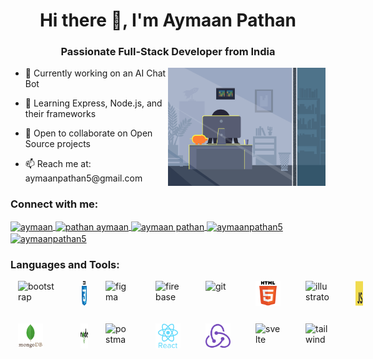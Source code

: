 <h1 align="center">Hi there 👋, I'm Aymaan Pathan</h1>
<h3 align="center">Passionate Full-Stack Developer from India</h3>

<img width="50%" height="50%" src="./animated.gif" alt="" align="right" />

<ul>
  <li>
    <p>🔭 Currently working on an AI Chat Bot</p>
  </li>
  <li>
    <p>🌱 Learning Express, Node.js, and their frameworks</p>
  </li>
  <li>
    <p>👯 Open to collaborate on Open Source projects</p>
  </li>
  <li>
    <p>📫 Reach me at: aymaanpathan5@gmail.com</p>
  </li>
</ul>

<h3 align="left">Connect with me:</h3>
<p align="left">
  <a href="https://twitter.com/aymaan" target="blank">
    <img
      align="center"
      src="https://raw.githubusercontent.com/rahuldkjain/github-profile-readme-generator/master/src/images/icons/Social/twitter.svg"
      alt="aymaan"
      height="30"
      width="40"
    />
  </a>
  <a href="https://linkedin.com/in/pathanaymaan" target="blank">
    <img
      align="center"
      src="https://raw.githubusercontent.com/rahuldkjain/github-profile-readme-generator/master/src/images/icons/Social/linked-in-alt.svg"
      alt="pathan aymaan"
      height="30"
      width="40"
    />
  </a>
  <a href="https://fb.com/aymaanpathan" target="blank">
    <img
      align="center"
      src="https://raw.githubusercontent.com/rahuldkjain/github-profile-readme-generator/master/src/images/icons/Social/facebook.svg"
      alt="aymaan pathan"
      height="30"
      width="40"
    />
  </a>
  <a href="https://instagram.com/aymaanpathan5" target="blank">
    <img
      align="center"
      src="https://raw.githubusercontent.com/rahuldkjain/github-profile-readme-generator/master/src/images/icons/Social/instagram.svg"
      alt="aymaanpathan5"
      height="30"
      width="40"
    />
  </a>
  <a href="https://www.leetcode.com/aymaanpathan5" target="blank">
    <img
      align="center"
      src="https://raw.githubusercontent.com/rahuldkjain/github-profile-readme-generator/master/src/images/icons/Social/leet-code.svg"
      alt="aymaanpathan5"
      height="30"
      width="40"
    />
  </a>
</p>

<h3 align="left">Languages and Tools:</h3>
<div class="images">
  <p
    style="display: grid; grid-template-columns: repeat(8, 1fr); gap: 28px"
    align="left"
    class="image-grid"
  >
    <img
      src="https://freepngdesign.com/content/uploads/images/p-2857-2-bootstrap-logo-png-transparent-logo-740796950867.png"
      alt="bootstrap"
      width="60"
      height="40"
      style="margin-left: 12px"
    />
    <img
      src="https://raw.githubusercontent.com/devicons/devicon/master/icons/css3/css3-original-wordmark.svg"
      alt="css3"
      width="40"
      height="40"
      style="margin-left: 12px"
    />
    <img
      src="https://www.vectorlogo.zone/logos/figma/figma-icon.svg"
      alt="figma"
      width="40"
      height="40"
      style="margin-left: 12px"
    />
    <img
      src="https://www.vectorlogo.zone/logos/firebase/firebase-icon.svg"
      alt="firebase"
      width="40"
      height="40"
      style="margin-left: 12px"
    />
    <img
      src="https://www.vectorlogo.zone/logos/git-scm/git-scm-icon.svg"
      alt="git"
      width="40"
      height="40"
      style="margin-left: 12px"
    />
    <img
      src="https://raw.githubusercontent.com/devicons/devicon/master/icons/html5/html5-original-wordmark.svg"
      alt="html5"
      width="40"
      height="40"
      style="margin-left: 12px"
    />
    <img
      src="https://www.vectorlogo.zone/logos/adobe_illustrator/adobe_illustrator-icon.svg"
      alt="illustrator"
      width="40"
      height="40"
      style="margin-left: 12px"
    />
    <img
      src="https://raw.githubusercontent.com/devicons/devicon/master/icons/javascript/javascript-original.svg"
      alt="javascript"
      width="40"
      height="40"
      style="margin-left: 12px"
    />
    <img
      src="https://raw.githubusercontent.com/devicons/devicon/master/icons/mongodb/mongodb-original-wordmark.svg"
      alt="mongodb"
      width="40"
      height="40"
      style="margin-left: 12px"
    />
    <img
      src="https://raw.githubusercontent.com/devicons/devicon/master/icons/nodejs/nodejs-original-wordmark.svg"
      alt="nodejs"
      width="40"
      height="40"
      style="margin-left: 12px"
    />
    <img
      src="https://www.vectorlogo.zone/logos/getpostman/getpostman-icon.svg"
      alt="postman"
      width="40"
      height="40"
      style="margin-left: 12px"
    />
    <img
      src="https://raw.githubusercontent.com/devicons/devicon/master/icons/react/react-original-wordmark.svg"
      alt="react"
      width="40"
      height="40"
      style="margin-left: 12px"
    />
    <img
      src="https://raw.githubusercontent.com/devicons/devicon/master/icons/redux/redux-original.svg"
      alt="redux"
      width="40"
      height="40"
      style="margin-left: 12px"
    />
    <img
      src="https://upload.wikimedia.org/wikipedia/commons/1/1b/Svelte_Logo.svg"
      alt="svelte"
      width="40"
      height="40"
      style="margin-left: 12px"
    />
    <img
      src="https://www.vectorlogo.zone/logos/tailwindcss/tailwindcss-icon.svg"
      alt="tailwind"
      width="40"
      height="40"
      style="margin-left: 12px"
    />
  </p>
</div>
